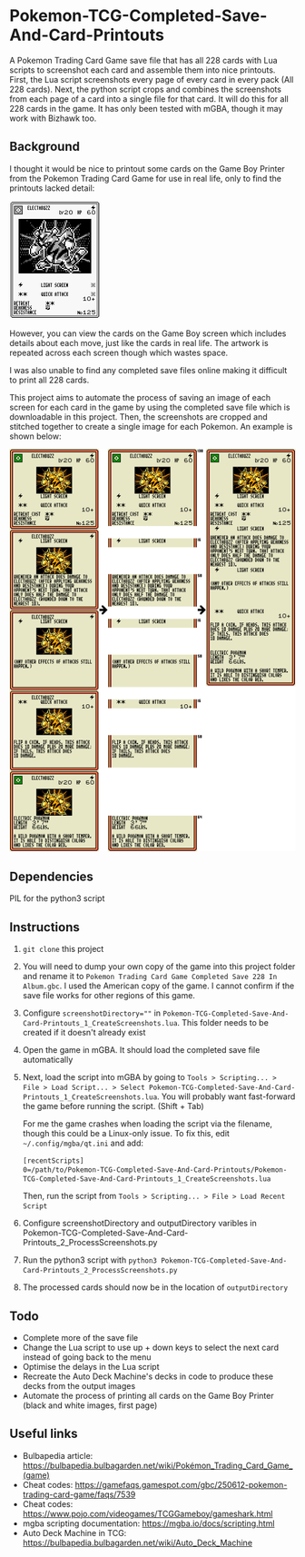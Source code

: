 # Pokemon-TCG-Completed-Save-And-Card-Printouts
A  Pokemon Trading Card Game save file that has all 228 cards with Lua scripts to screenshot each card and assemble them into nice printouts. First, the Lua script screenshots every page of every card in every pack (All 228 cards). Next, the python script crops and combines the screenshots from each page of a card into a single file for that card. It will do this for all 228 cards in the game. It has only been tested with mGBA, though it may work with Bizhawk too.

## Background
I thought it would be nice to printout some cards on the Game Boy Printer from the Pokemon Trading Card Game for use in real life, only to find the printouts lacked detail:

![Trading Card Example Printout](images/Trading_Card_Example_Printout.png)

However, you can view the cards on the Game Boy screen which includes details about each move, just like the cards in real life. The artwork is repeated across each screen though which wastes space.

I was also unable to find any completed save files online making it difficult to print all 228 cards.

This project aims to automate the process of saving an image of each screen for each card in the game by using the completed save file which is downloadable in this project. Then, the screenshots are cropped and stitched together to create a single image for each Pokemon. An example is shown below:

![Trading Card Example Process](images/Trading_Card_Example_Process.png)
## Dependencies
PIL for the python3 script

## Instructions
1. `git clone` this project
2. You will need to dump your own copy of the game into this project folder and rename it to `Pokemon Trading Card Game Completed Save 228 In Album.gbc`. I used the American copy of the game. I cannot confirm if the save file works for other regions of this game.
3. Configure `screenshotDirectory=""` in `Pokemon-TCG-Completed-Save-And-Card-Printouts_1_CreateScreenshots.lua`. This folder needs to be created if it doesn't already exist
4. Open the game in mGBA. It should load the completed save file automatically
5. Next, load the script into mGBA by going to `Tools > Scripting... > File > Load Script... > Select Pokemon-TCG-Completed-Save-And-Card-Printouts_1_CreateScreenshots.lua`. You will probably want fast-forward the game before running the script. (Shift + Tab)

    For me the game crashes when loading the script via the filename, though this could be a Linux-only issue. To fix this, edit `~/.config/mgba/qt.ini` and add:
    ```
    [recentScripts]
    0=/path/to/Pokemon-TCG-Completed-Save-And-Card-Printouts/Pokemon-TCG-Completed-Save-And-Card-Printouts_1_CreateScreenshots.lua
    ```
    Then, run the script from `Tools > Scripting... > File > Load Recent Script`
6. Configure screenshotDirectory and outputDirectory varibles in Pokemon-TCG-Completed-Save-And-Card-Printouts_2_ProcessScreenshots.py
7. Run the python3 script with `python3 Pokemon-TCG-Completed-Save-And-Card-Printouts_2_ProcessScreenshots.py`
8. The processed cards should now be in the location of `outputDirectory`

## Todo
* Complete more of the save file
* Change the Lua script to use up + down keys to select the next card instead of going back to the menu
* Optimise the delays in the Lua script
* Recreate the Auto Deck Machine's decks in code to produce these decks from the output images
* Automate the process of printing all cards on the Game Boy Printer (black and white images, first page)

## Useful links
* Bulbapedia article: https://bulbapedia.bulbagarden.net/wiki/Pokémon_Trading_Card_Game_(game)
* Cheat codes: https://gamefaqs.gamespot.com/gbc/250612-pokemon-trading-card-game/faqs/7539
* Cheat codes: https://www.pojo.com/videogames/TCGGameboy/gameshark.html
* mgba scripting documentation: https://mgba.io/docs/scripting.html
* Auto Deck Machine in TCG: https://bulbapedia.bulbagarden.net/wiki/Auto_Deck_Machine
